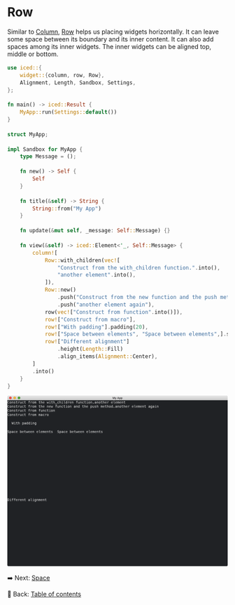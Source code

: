 # Row

Similar to [Column](https://docs.rs/iced/latest/iced/widget/struct.Column.html), [Row](https://docs.rs/iced/latest/iced/widget/struct.Row.html) helps us placing widgets horizontally.
It can leave some space between its boundary and its inner content.
It can also add spaces among its inner widgets.
The inner widgets can be aligned top, middle or bottom.

```rust
use iced::{
    widget::{column, row, Row},
    Alignment, Length, Sandbox, Settings,
};

fn main() -> iced::Result {
    MyApp::run(Settings::default())
}

struct MyApp;

impl Sandbox for MyApp {
    type Message = ();

    fn new() -> Self {
        Self
    }

    fn title(&self) -> String {
        String::from("My App")
    }

    fn update(&mut self, _message: Self::Message) {}

    fn view(&self) -> iced::Element<'_, Self::Message> {
        column![
            Row::with_children(vec![
                "Construct from the with_children function.".into(),
                "another element".into(),
            ]),
            Row::new()
                .push("Construct from the new function and the push method.")
                .push("another element again"),
            row(vec!["Construct from function".into()]),
            row!["Construct from macro"],
            row!["With padding"].padding(20),
            row!["Space between elements", "Space between elements",].spacing(20),
            row!["Different alignment"]
                .height(Length::Fill)
                .align_items(Alignment::Center),
        ]
        .into()
    }
}
```

![Row](./pic/row.png)

:arrow_right:  Next: [Space](./space.md)

:blue_book: Back: [Table of contents](./../README.md)
